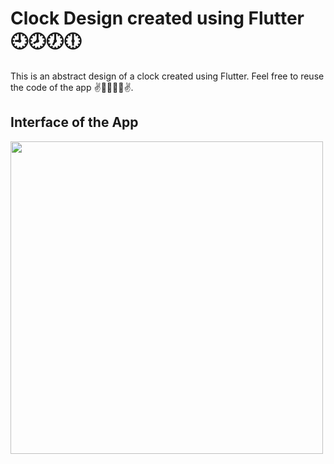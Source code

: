 # Clock Design created using Flutter 🕘🕗🕖🕕

This is an abstract design of a clock created using Flutter. Feel free to reuse the code of the app ✌👩‍💻👨‍💻✌.

## Interface of the App

<image src = 'assets/untitled_1.gif' height = '500'>

